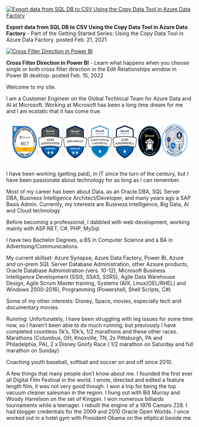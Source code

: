 

[![Export data from SQL DB to CSV Using the Copy Data Tool in Azure Data Factory](https://img.youtube.com/vi/V7IJU-tHBpg/mqdefault.jpg)](https://youtu.be/V7IJU-tHBpg)

**Export data from SQL DB to CSV Using the Copy Data Tool in Azure Data Factory** - Part of the Getting Started Series: Using the Copy Data Tool in Azure Data Factory. posted Feb. 21, 2021




[![Cross Filter Direction in Power BI](https://img.youtube.com/vi/30OrlrKbXsw/mqdefault.jpg)](https://youtu.be/30OrlrKbXsw)

**Cross Filter Direction in Power BI** - Learn what happens when you choose single or both cross filter direction in the Edit Relationships window in Power BI desktop. posted Feb. 15, 2022 






Welcome to my site.

I am a Customer Engineer on the Global Techincal Team for Azure Data and AI at Microsoft. Working at Microsoft has been a long time dream for me and I am ecstatic that it has come true. 


<img src="images/Bio.PNG" alt="Oops they didn't load" width="690" height="120">


I have been working (getting paid), in IT since the turn of the century, but I have been passionate about technology for as long as I can remember.

Most of my career has been about Data, as an Oracle DBA, SQL Server DBA, Business Intelligence Architect/Developer, and many years ago a SAP Basis Admin. Currently, my interests are Business Intelligence, Big Data, AI and Cloud technology

Before becoming a professional, I dabbled with web development, working mainly with ASP.NET, C#, PHP, MySql.

I have two Bachelor Degrees, a BS in Computer Science and a BA in Advertising/Communications.

My current skillset: Azure Synapse, Azure Data Factory, Power BI, Azure and on-prem SQL Server Database Administration, other Azxure products, Oracle Database Administration (vers. 10-12), Microsoft Business Intelligence Development (SSIS, SSAS, SSRS), Agile Data Warehouse Design, Agile Scrum Master training, Systems (AIX, Linux(OEL/RHEL) and Windows 2000-2016), Programming (Powershell, Shell Scripts, C#)

Some of my other interests: Disney, Space, movies, especially tech and documentary movies.

Running: Unfortunately, I have been struggling with leg issues for some time now, so I haven’t been able to do much running, but previously I have completed countless 5k’s, 10k’s, 1/2 marathons and these other races. Marathons (Columbus, OH, Knoxville, TN, 2x Pittsburgh, PA and Philadelphia, PA), 2 x Disney Goofy Race ( 1/2 marathon on Saturday and full marathon on Sunday)

Coaching youth baseball, softball and soccer on and off since 2010.

A few things that many people don’t know about me. I founded the first ever all Digital Film Festival in the world. I wrote, directed and edited a feature length film, it was not very good though. I won a trip for being the top vacuum cleaner salesman in the region. I hung out with Bill Murray and Woody Harrelson on the set of Kingpin. I won numerous billiards tournaments while a teenager. I rebuilt the engine of a 1979 Camaro Z28. I had blogger credentials for the 2009 and 2010 Oracle Open Worlds. I once worked out in a hotel gym with President Obama on the elliptical beside me.

